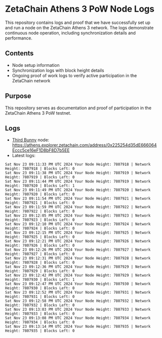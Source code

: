 # ZetaChain Athens 3 PoW Node Logs
This repository contains logs and proof that we have successfully set up and run a node on the ZetaChain Athens 3 network. The logs demonstrate continuous node operation, including synchronization details and performance.

## Contents
- Node setup information
- Synchronization logs with block height details
- Ongoing proof of work logs to verify active participation in the ZetaChain network

## Purpose
This repository serves as documentation and proof of participation in the ZetaChain Athens 3 PoW testnet.

## Logs

- [Third Bunny](https://thirdbunny.xyz/) node: https://athens.explorer.zetachain.com/address/0x225254d35dE666064Eccc5ce16eF1D8bF8D7b5EE
- Latest logs:
```
Sat Nov 23 09:11:33 PM UTC 2024 Your Node Height: 7807918 | Network Height: 7807918 | Blocks Left: 0
Sat Nov 23 09:11:38 PM UTC 2024 Your Node Height: 7807919 | Network Height: 7807919 | Blocks Left: 0
Sat Nov 23 09:11:44 PM UTC 2024 Your Node Height: 7807919 | Network Height: 7807920 | Blocks Left: 1
Sat Nov 23 09:11:49 PM UTC 2024 Your Node Height: 7807920 | Network Height: 7807920 | Blocks Left: 0
Sat Nov 23 09:11:54 PM UTC 2024 Your Node Height: 7807921 | Network Height: 7807921 | Blocks Left: 0
Sat Nov 23 09:11:59 PM UTC 2024 Your Node Height: 7807922 | Network Height: 7807922 | Blocks Left: 0
Sat Nov 23 09:12:05 PM UTC 2024 Your Node Height: 7807923 | Network Height: 7807923 | Blocks Left: 0
Sat Nov 23 09:12:10 PM UTC 2024 Your Node Height: 7807924 | Network Height: 7807924 | Blocks Left: 0
Sat Nov 23 09:12:15 PM UTC 2024 Your Node Height: 7807925 | Network Height: 7807925 | Blocks Left: 0
Sat Nov 23 09:12:21 PM UTC 2024 Your Node Height: 7807926 | Network Height: 7807926 | Blocks Left: 0
Sat Nov 23 09:12:26 PM UTC 2024 Your Node Height: 7807927 | Network Height: 7807927 | Blocks Left: 0
Sat Nov 23 09:12:31 PM UTC 2024 Your Node Height: 7807928 | Network Height: 7807928 | Blocks Left: 0
Sat Nov 23 09:12:36 PM UTC 2024 Your Node Height: 7807929 | Network Height: 7807929 | Blocks Left: 0
Sat Nov 23 09:12:42 PM UTC 2024 Your Node Height: 7807929 | Network Height: 7807930 | Blocks Left: 1
Sat Nov 23 09:12:47 PM UTC 2024 Your Node Height: 7807930 | Network Height: 7807930 | Blocks Left: 0
Sat Nov 23 09:12:52 PM UTC 2024 Your Node Height: 7807931 | Network Height: 7807931 | Blocks Left: 0
Sat Nov 23 09:12:58 PM UTC 2024 Your Node Height: 7807932 | Network Height: 7807932 | Blocks Left: 0
Sat Nov 23 09:13:03 PM UTC 2024 Your Node Height: 7807933 | Network Height: 7807933 | Blocks Left: 0
Sat Nov 23 09:13:08 PM UTC 2024 Your Node Height: 7807934 | Network Height: 7807934 | Blocks Left: 0
Sat Nov 23 09:13:14 PM UTC 2024 Your Node Height: 7807935 | Network Height: 7807935 | Blocks Left: 0
```
